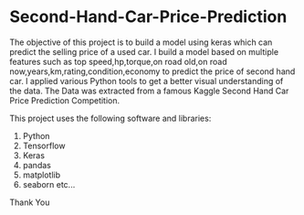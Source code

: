 # Second-Hand-Car-Price-Prediction
The objective of this project is to build a model using keras which can predict the selling price of a used car.
I build a model based on multiple features such as top speed,hp,torque,on road old,on road now,years,km,rating,condition,economy to predict the price of second hand car.
I applied various Python tools to get a better visual understanding of the data.
The Data was extracted from a famous Kaggle Second Hand Car Price Prediction Competition.

This project uses the following software and libraries:
1. Python
2. Tensorflow
3. Keras
4. pandas
5. matplotlib
6. seaborn etc...

Thank You
